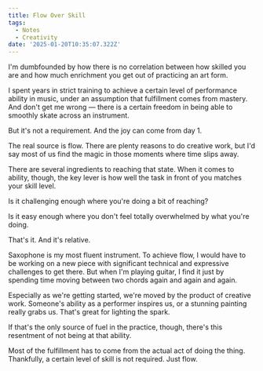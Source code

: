 ```yaml
---
title: Flow Over Skill
tags:
  - Notes
  - Creativity
date: '2025-01-20T10:35:07.322Z'
---
```


I'm dumbfounded by how there is no correlation between how skilled you are and how much enrichment you get out of practicing an art form.

I spent years in strict training to achieve a certain level of performance ability in music, under an assumption that fulfillment comes from mastery. And don't get me wrong — there is a certain freedom in being able to smoothly skate across an instrument.

But it's not a requirement. And the joy can come from day 1.

The real source is flow. There are plenty reasons to do creative work, but I'd say most of us find the magic in those moments where time slips away.

There are several ingredients to reaching that state. When it comes to ability, though, the key lever is how well the task in front of you matches your skill level.

Is it challenging enough where you're doing a bit of reaching?

Is it easy enough where you don't feel totally overwhelmed by what you're doing.

That's it. And it's relative.

Saxophone is my most fluent instrument. To achieve flow, I would have to be working on a new piece with significant technical and expressive challenges to get there. But when I'm playing guitar, I find it just by spending time moving between two chords again and again and again.

Especially as we're getting started, we're moved by the product of creative work. Someone's ability as a performer inspires us, or a stunning painting really grabs us. That's great for lighting the spark.

If that's the only source of fuel in the practice, though, there's this resentment of not being at that ability.

Most of the fulfillment has to come from the actual act of doing the thing. Thankfully, a certain level of skill is not required. Just flow.
